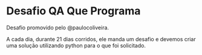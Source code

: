 # Desafio QA Que Programa
 Desafio promovido pelo @paulocoliveira. 

 A cada dia, durante 21 dias corridos, ele manda um desafio e devemos criar uma solução utilizando python para o que foi solicitado.